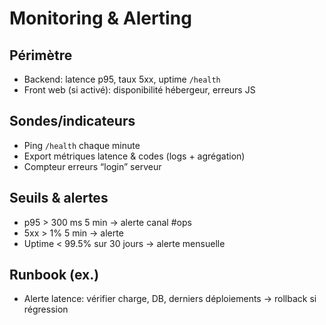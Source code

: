 # Monitoring & Alerting

## Périmètre
- Backend: latence p95, taux 5xx, uptime `/health`
- Front web (si activé): disponibilité hébergeur, erreurs JS

## Sondes/indicateurs
- Ping `/health` chaque minute
- Export métriques latence & codes (logs + agrégation)
- Compteur erreurs “login” serveur

## Seuils & alertes
- p95 > 300 ms 5 min → alerte canal #ops
- 5xx > 1% 5 min → alerte
- Uptime < 99.5% sur 30 jours → alerte mensuelle

## Runbook (ex.)
- Alerte latence: vérifier charge, DB, derniers déploiements → rollback si régression